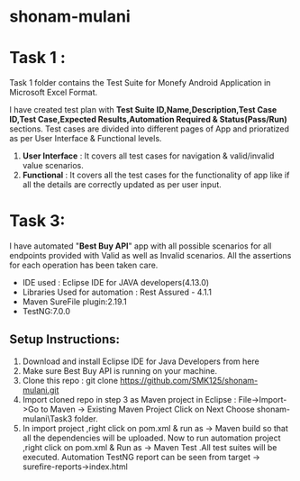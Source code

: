 # shonam-mulani
# Task 1 :
Task 1 folder contains the Test Suite for Monefy Android Application in Microsoft Excel Format.

I have created test plan with **Test Suite ID,Name,Description,Test Case ID,Test Case,Expected Results,Automation Required & Status(Pass/Run)** sections.
Test cases are divided into different pages of App and prioratized as per User Interface & Functional levels.
1. **User Interface** : It covers all test cases for navigation & valid/invalid value scenarios.
2. **Functional** : It covers all the test cases for the functionality of app like if all the details are correctly updated as per user input.

# Task 3:
I have automated "**Best Buy API**" app with all possible scenarios for all endpoints provided with Valid as well as Invalid scenarios.
All the assertions for each operation has been taken care.
- IDE used : Eclipse IDE for JAVA developers(4.13.0)
- Libraries Used for automation : Rest Assured - 4.1.1
- Maven SureFile plugin:2.19.1
- TestNG:7.0.0

## Setup Instructions:

1. Download and install Eclipse IDE for Java Developers from here
2. Make sure Best Buy API is running on your machine.
3. Clone this repo : 
git clone https://github.com/SMK125/shonam-mulani.git
4. Import cloned repo in step 3 as Maven project in Eclipse
:
File->Import->Go to Maven -> Existing Maven Project 
Click on Next
Choose shonam-mulani\Task3 folder.
5. In import project ,right click on pom.xml & run as -> Maven build so that all the dependencies will be uploaded.
Now to run automation project ,right click on pom.xml & Run as -> Maven Test .All test suites will be executed.
Automation TestNG report can be seen from target -> surefire-reports->index.html
